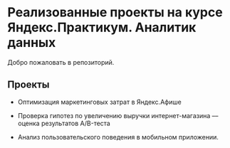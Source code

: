 # Реализованные проекты на курсе Яндекс.Практикум. Аналитик данных

Добро пожаловать в репозиторий.

## Проекты

- Оптимизация маркетинговых затрат в Яндекс.Афише
  
- Проверка гипотез по увеличению выручки интернет-магазина –– оценка результатов A/B-теста
  
- Анализ пользовательского поведения в мобильном приложении.
  
